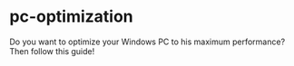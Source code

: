 # pc-optimization
Do you want to optimize your Windows PC to his maximum performance? Then follow this guide!
